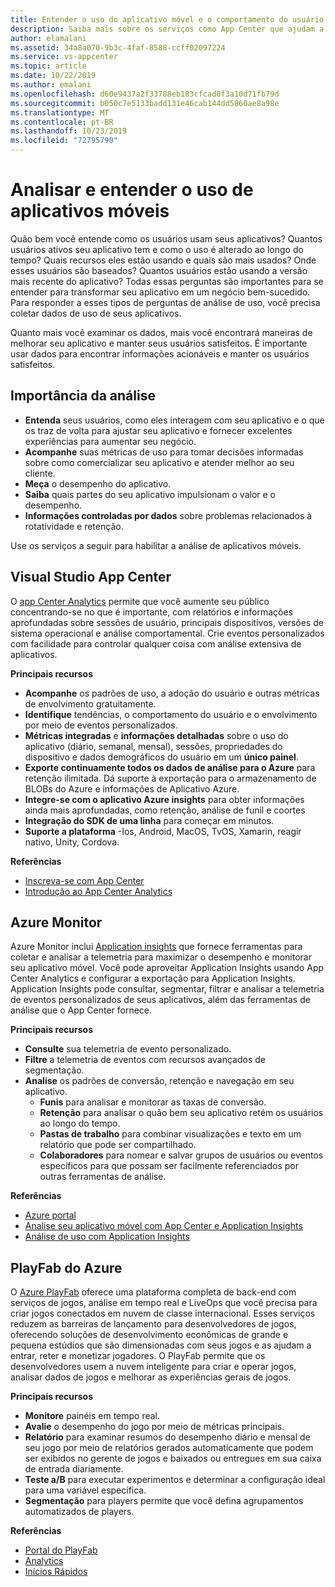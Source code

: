 ```yaml
---
title: Entender o uso do aplicativo móvel e o comportamento do usuário com Visual Studio App Center e serviços do Azure
description: Saiba mais sobre os serviços como App Center que ajudam a tomar decisões de negócios inteligentes ao entender como os usuários usam seu aplicativo móvel.
author: elamalani
ms.assetid: 34a8a070-9b3c-4faf-8588-ccff02097224
ms.service: vs-appcenter
ms.topic: article
ms.date: 10/22/2019
ms.author: emalani
ms.openlocfilehash: d60e9437a2f33788eb183cfcad0f3a10d71fb79d
ms.sourcegitcommit: b050c7e5133badd131e46cab144dd5860ae8a98e
ms.translationtype: MT
ms.contentlocale: pt-BR
ms.lasthandoff: 10/23/2019
ms.locfileid: "72795790"
---
```

# <a name="analyze-and-understand-usage-of-mobile-applications"></a>Analisar e entender o uso de aplicativos móveis
Quão bem você entende como os usuários usam seus aplicativos? Quantos usuários ativos seu aplicativo tem e como o uso é alterado ao longo do tempo? Quais recursos eles estão usando e quais são mais usados? Onde esses usuários são baseados? Quantos usuários estão usando a versão mais recente do aplicativo? Todas essas perguntas são importantes para se entender para transformar seu aplicativo em um negócio bem-sucedido. Para responder a esses tipos de perguntas de análise de uso, você precisa coletar dados de uso de seus aplicativos.

Quanto mais você examinar os dados, mais você encontrará maneiras de melhorar seu aplicativo e manter seus usuários satisfeitos. É importante usar dados para encontrar informações acionáveis e manter os usuários satisfeitos.

## <a name="importance-of-analytics"></a>Importância da análise
- **Entenda** seus usuários, como eles interagem com seu aplicativo e o que os traz de volta para ajustar seu aplicativo e fornecer excelentes experiências para aumentar seu negócio.
- **Acompanhe** suas métricas de uso para tomar decisões informadas sobre como comercializar seu aplicativo e atender melhor ao seu cliente.
- **Meça** o desempenho do aplicativo.
- **Saiba** quais partes do seu aplicativo impulsionam o valor e o desempenho.
- **Informações controladas por dados** sobre problemas relacionados à rotatividade e retenção.

Use os serviços a seguir para habilitar a análise de aplicativos móveis.

## <a name="visual-studio-app-center"></a>Visual Studio App Center
O [app Center Analytics](/appcenter/analytics/) permite que você aumente seu público concentrando-se no que é importante, com relatórios e informações aprofundadas sobre sessões de usuário, principais dispositivos, versões de sistema operacional e análise comportamental. Crie eventos personalizados com facilidade para controlar qualquer coisa com análise extensiva de aplicativos.

   **Principais recursos**
   - **Acompanhe** os padrões de uso, a adoção do usuário e outras métricas de envolvimento gratuitamente.
   - **Identifique** tendências, o comportamento do usuário e o envolvimento por meio de eventos personalizados.
   - **Métricas integradas** e **informações detalhadas** sobre o uso do aplicativo (diário, semanal, mensal), sessões, propriedades do dispositivo e dados demográficos do usuário em um **único painel**.
   - **Exporte continuamente todos os dados de análise para o Azure** para retenção ilimitada. Dá suporte à exportação para o armazenamento de BLOBs do Azure e informações de Aplicativo Azure.
   - **Integre-se com o aplicativo Azure insights** para obter informações ainda mais aprofundadas, como retenção, análise de funil e coortes
   - **Integração do SDK de uma linha** para começar em minutos.
   - **Suporte a plataforma** -Ios, Android, MacOS, TvOS, Xamarin, reagir nativo, Unity, Cordova.

   **Referências**
   - [Inscreva-se com App Center](https://appcenter.ms/signup?utm_source=Mobile%20Development%20Docs&utm_medium=Azure&utm_campaign=New%20azure%20docs)
   - [Introdução ao App Center Analytics](/appcenter/analytics/)

## <a name="azure-monitor"></a>Azure Monitor
Azure Monitor inclui [Application insights](/azure/azure-monitor/app/app-insights-overview) que fornece ferramentas para coletar e analisar a telemetria para maximizar o desempenho e monitorar seu aplicativo móvel. Você pode aproveitar Application Insights usando App Center Analytics e configurar a exportação para Application Insights. Application Insights pode consultar, segmentar, filtrar e analisar a telemetria de eventos personalizados de seus aplicativos, além das ferramentas de análise que o App Center fornece.

**Principais recursos**
   - **Consulte** sua telemetria de evento personalizado.
   - **Filtre** a telemetria de eventos com recursos avançados de segmentação.
   - **Analise** os padrões de conversão, retenção e navegação em seu aplicativo.
     - **Funis** para analisar e monitorar as taxas de conversão.
     - **Retenção** para analisar o quão bem seu aplicativo retém os usuários ao longo do tempo.
     - **Pastas de trabalho** para combinar visualizações e texto em um relatório que pode ser compartilhado.
     - **Colaboradores** para nomear e salvar grupos de usuários ou eventos específicos para que possam ser facilmente referenciados por outras ferramentas de análise.

**Referências**
- [Azure portal](https://portal.azure.com/)
- [Analise seu aplicativo móvel com App Center e Application Insights](/azure/azure-monitor/learn/mobile-center-quickstart)
- [Análise de uso com Application Insights](/azure/azure-monitor/app/usage-overview)

## <a name="azure-playfab"></a>PlayFab do Azure
O [Azure PlayFab](https://playfab.com/) oferece uma plataforma completa de back-end com serviços de jogos, análise em tempo real e LiveOps que você precisa para criar jogos conectados em nuvem de classe internacional. Esses serviços reduzem as barreiras de lançamento para desenvolvedores de jogos, oferecendo soluções de desenvolvimento econômicas de grande e pequena estúdios que são dimensionadas com seus jogos e as ajudam a entrar, reter e monetizar jogadores. O PlayFab permite que os desenvolvedores usem a nuvem inteligente para criar e operar jogos, analisar dados de jogos e melhorar as experiências gerais de jogos.

**Principais recursos**
   - **Monitore** painéis em tempo real.
   - **Avalie** o desempenho do jogo por meio de métricas principais.
   - **Relatório** para examinar resumos do desempenho diário e mensal de seu jogo por meio de relatórios gerados automaticamente que podem ser exibidos no gerente de jogos e baixados ou entregues em sua caixa de entrada diariamente.
   - **Teste a/B** para executar experimentos e determinar a configuração ideal para uma variável específica.
   - **Segmentação** para players permite que você defina agrupamentos automatizados de players.
    
**Referências**
- [Portal do PlayFab](https://developer.playfab.com/en-US/sign-up)
- [Analytics](/gaming/playfab/#pivot=documentation&panel=analytics)
- [Inícios Rápidos](/gaming/playfab/#pivot=documentation&panel=quickstarts)    
